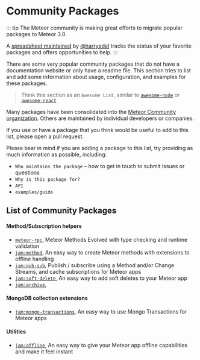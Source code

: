 # Community Packages

::: tip
The Meteor community is making great efforts to migrate popular packages to Meteor 3.0.

A [spreadsheet maintained](https://docs.google.com/spreadsheets/u/0/d/1JbUZmJab3owZ9LV71Ubto32YX_QWQljRypJTOQupxL8/htmlview) by [@harryadel](https://github.com/harryadel) tracks the status of your favorite packages and offers opportunities to help.
:::

There are some very popular community packages that do not have a documentation website or only have a readme file.
This section tries to list and add some information about usage, configuration, and examples for these packages.

> Think this section as an `Awesome List`, similar to [`awesome-node`](https://github.com/sindresorhus/awesome-nodejs) or [`awesome-react`](https://github.com/enaqx/awesome-react)

Many packages have been consolidated into the [Meteor Community organization](https://github.com/Meteor-Community-Packages). Others are maintained by individual developers or companies.

If you use or have a package that you think would be useful to add to this list, please open a pull request.

Please bear in mind if you are adding a package to this list, try providing as much information as possible, including:

- `Who maintains the package` – how to get in touch to submit issues or questions
- `Why is this package for?`
- `API`
- `examples/guide`

## List of Community Packages

#### Method/Subscription helpers

- [`meteor-rpc`](./meteor-rpc.md), Meteor Methods Evolved with type checking and runtime validation
- [`jam:method`](./jam-method.md), An easy way to create Meteor methods with extensions to offline handling
- [`jam:pub-sub`](./pub-sub.md), Publish / subscribe using a Method and/or Change Streams, and cache subscriptions for Meteor apps
- [`jam:soft-delete`](./soft-delete.md), An easy way to add soft deletes to your Meteor app
- [`jam:archive`](./archive.md),

#### MongoDB collection extensions

- [`jam:mongo-transactions`](./mongo-transactions.md), An easy way to use Mongo Transactions for Meteor apps

#### Utilities

- [`jam:offline`](./offline.md), An easy way to give your Meteor app offline capabilities and make it feel instant
